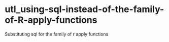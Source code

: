 # utl_using-sql-instead-of-the-family-of-R-apply-functions
Substituting sql for the family of r apply functions 
